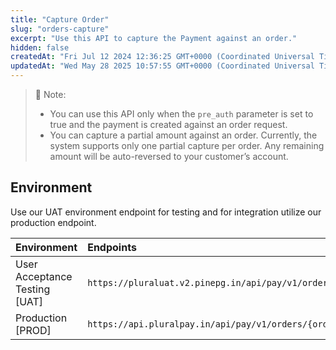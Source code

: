 ```yaml
---
title: "Capture Order"
slug: "orders-capture"
excerpt: "Use this API to capture the Payment against an order."
hidden: false
createdAt: "Fri Jul 12 2024 12:36:25 GMT+0000 (Coordinated Universal Time)"
updatedAt: "Wed May 28 2025 10:57:55 GMT+0000 (Coordinated Universal Time)"
---
```

> 📘 Note:
> 
> - You can use this API only when the `pre_auth` parameter is set to true and the payment is created against an order request.
> - You can capture a partial amount against an order. Currently, the system supports only one partial capture per order. Any remaining amount will be auto-reversed to your customer’s account.

## Environment

Use our UAT environment endpoint for testing and for integration utilize our production endpoint.

| Environment                   | Endpoints                                                             |
| :---------------------------- | :-------------------------------------------------------------------- |
| User Acceptance Testing [UAT] | `https://pluraluat.v2.pinepg.in/api/pay/v1/orders/{order_id}/capture` |
| Production [PROD]             | `https://api.pluralpay.in/api/pay/v1/orders/{order_id}/capture`       |
